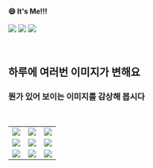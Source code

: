<!--
#### 📫 How to reach me?
<a href="mailto:thquddnr123@gmail.com">
    <img 
        src="https://img.shields.io/badge/Gmail-d14836?style=flat-square&logo=Gmail&logoColor=white&link=mailto:thquddnr123@gmail.com"
        style="height : auto; margin-left : 60px; margin-right : 60px;"/>
</a>
-->
#### 😄 It's Me!!!

<a href="https://cybecho.notion.site/SBU-s-Archives-854ccd3338c2456a867956f26143998a" target="_blank"><img src="https://img.shields.io/badge/Portfolio-303030?style=for-the-badge&logo=Notion&logoColor=white"/></a>
<a href="https://www.instagram.com/junk_warrior_vintage/" target="_blank"><img src="https://img.shields.io/badge/@junk_warrir_vintage-E4405F?style=for-the-badge&logo=Instagram&logoColor=white"/></a>
<a href="https://www.behance.net/thquddnr125654" target="_blank"><img src="https://img.shields.io/badge/Behance-1769FF?style=for-the-badge&logo=Behance&logoColor=white"/></a>

</br>

## 하루에 여러번 이미지가 변해요
### 뭔가 있어 보이는 이미지를 감상해 봅시다

<!--
마크업 바로보기 사이트
https://dillinger.io/ 
-->
  <br/> <table>
<tr>
<td><a href='http://www.omglasergunspewpewpew.com/'><img src='https://www.random-art.org/img/large/443158.jpg'></a></td>
<td><a href='https://pointerpointer.com/'><img src='https://www.random-art.org/img/large/443148.jpg'></a></td>
<td><a href='https://name.ho9.me/'><img src='https://www.random-art.org/img/large/443221.jpg'></a></td>
</tr>
<tr>
<td><a href='https://img.theqoo.net/img/rjIus.jpg'><img src='https://www.random-art.org/img/large/443208.jpg'></a></td>
<td><a href='https://longdogechallenge.com/'><img src='https://www.random-art.org/img/large/443186.jpg'></a></td>
<td><a href='https://www.cameronsworld.net'><img src='https://www.random-art.org/img/large/443128.jpg'></a></td>
</tr>
<tr>
<td><a href='https://kimjongillookingatthings.tumblr.com/'><img src='https://www.random-art.org/img/large/443159.jpg'></a></td>
<td><a href='https://www.omfgdogs.com/#'><img src='https://www.random-art.org/img/large/443173.jpg'></a></td>
<td><a href='https://binarypiano.com/'><img src='https://www.random-art.org/img/large/443226.jpg'></a></td>
</tr>
</table>
